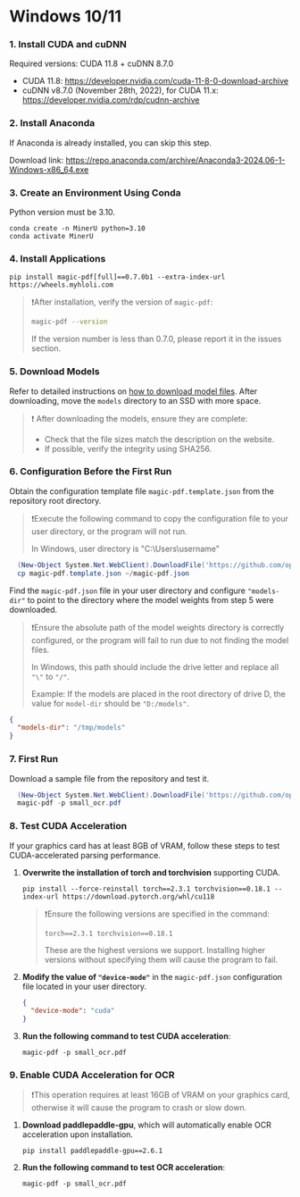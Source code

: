 # Windows 10/11

### 1. Install CUDA and cuDNN

Required versions: CUDA 11.8 + cuDNN 8.7.0

- CUDA 11.8: https://developer.nvidia.com/cuda-11-8-0-download-archive
- cuDNN v8.7.0 (November 28th, 2022), for CUDA 11.x: https://developer.nvidia.com/rdp/cudnn-archive

### 2. Install Anaconda

If Anaconda is already installed, you can skip this step.

Download link: https://repo.anaconda.com/archive/Anaconda3-2024.06-1-Windows-x86_64.exe

### 3. Create an Environment Using Conda

Python version must be 3.10.

```
conda create -n MinerU python=3.10
conda activate MinerU
```

### 4. Install Applications

```
pip install magic-pdf[full]==0.7.0b1 --extra-index-url https://wheels.myhloli.com
```

> ❗️After installation, verify the version of `magic-pdf`:
>
> ```bash
> magic-pdf --version
> ```
>
> If the version number is less than 0.7.0, please report it in the issues section.

### 5. Download Models

Refer to detailed instructions on [how to download model files](how_to_download_models_en.md).
After downloading, move the `models` directory to an SSD with more space.

> ❗ After downloading the models, ensure they are complete:
>
> - Check that the file sizes match the description on the website.
> - If possible, verify the integrity using SHA256.

### 6. Configuration Before the First Run

Obtain the configuration template file `magic-pdf.template.json` from the repository root directory.

> ❗️Execute the following command to copy the configuration file to your user directory, or the program will not run.
>
> In Windows, user directory is "C:\Users\username"

```powershell
  (New-Object System.Net.WebClient).DownloadFile('https://github.com/opendatalab/MinerU/raw/master/magic-pdf.template.json', 'magic-pdf.template.json')
  cp magic-pdf.template.json ~/magic-pdf.json
```

Find the `magic-pdf.json` file in your user directory and configure `"models-dir"` to point to the directory where the model weights from step 5 were downloaded.

> ❗️Ensure the absolute path of the model weights directory is correctly configured, or the program will fail to run due to not finding the model files.
>
> In Windows, this path should include the drive letter and replace all `"\"` to `"/"`.
>
> Example: If the models are placed in the root directory of drive D, the value for `model-dir` should be `"D:/models"`.

```json
{
  "models-dir": "/tmp/models"
}
```

### 7. First Run

Download a sample file from the repository and test it.

```powershell
  (New-Object System.Net.WebClient).DownloadFile('https://github.com/opendatalab/MinerU/raw/master/demo/small_ocr.pdf', 'small_ocr.pdf')
  magic-pdf -p small_ocr.pdf
```

### 8. Test CUDA Acceleration

If your graphics card has at least 8GB of VRAM, follow these steps to test CUDA-accelerated parsing performance.

1.  **Overwrite the installation of torch and torchvision** supporting CUDA.
    ```
    pip install --force-reinstall torch==2.3.1 torchvision==0.18.1 --index-url https://download.pytorch.org/whl/cu118
    ```
    > ❗️Ensure the following versions are specified in the command:
    >
    > ```
    > torch==2.3.1 torchvision==0.18.1
    > ```
    >
    > These are the highest versions we support. Installing higher versions without specifying them will cause the program to fail.
2.  **Modify the value of `"device-mode"`** in the `magic-pdf.json` configuration file located in your user directory.

    ```json
    {
      "device-mode": "cuda"
    }
    ```

3.  **Run the following command to test CUDA acceleration**:

    ```
    magic-pdf -p small_ocr.pdf
    ```

### 9. Enable CUDA Acceleration for OCR

> ❗️This operation requires at least 16GB of VRAM on your graphics card, otherwise it will cause the program to crash or slow down.

1.  **Download paddlepaddle-gpu**, which will automatically enable OCR acceleration upon installation.
    ```
    pip install paddlepaddle-gpu==2.6.1
    ```
2.  **Run the following command to test OCR acceleration**:
    ```
    magic-pdf -p small_ocr.pdf
    ```
